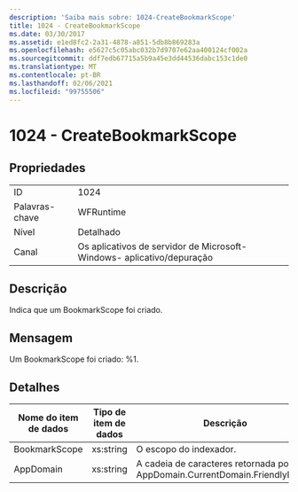 ```yaml
---
description: 'Saiba mais sobre: 1024-CreateBookmarkScope'
title: 1024 - CreateBookmarkScope
ms.date: 03/30/2017
ms.assetid: e1ed8fc2-2a31-4878-a851-5db8b869283a
ms.openlocfilehash: e5627c5c05abc032b7d9707e62aa400124cf002a
ms.sourcegitcommit: ddf7edb67715a5b9a45e3dd44536dabc153c1de0
ms.translationtype: MT
ms.contentlocale: pt-BR
ms.lasthandoff: 02/06/2021
ms.locfileid: "99755506"
---
```

# <a name="1024---createbookmarkscope"></a>1024 - CreateBookmarkScope

## <a name="properties"></a>Propriedades  
  
|||  
|-|-|  
|ID|1024|  
|Palavras-chave|WFRuntime|  
|Nível|Detalhado|  
|Canal|Os aplicativos de servidor de Microsoft-Windows- aplicativo/depuração|  
  
## <a name="description"></a>Descrição  

 Indica que um BookmarkScope foi criado.  
  
## <a name="message"></a>Mensagem  

 Um BookmarkScope foi criado: %1.  
  
## <a name="details"></a>Detalhes  
  
|Nome do item de dados|Tipo de item de dados|Descrição|  
|--------------------|--------------------|-----------------|  
|BookmarkScope|xs:string|O escopo do indexador.|  
|AppDomain|xs:string|A cadeia de caracteres retornada por AppDomain.CurrentDomain.FriendlyName.|
